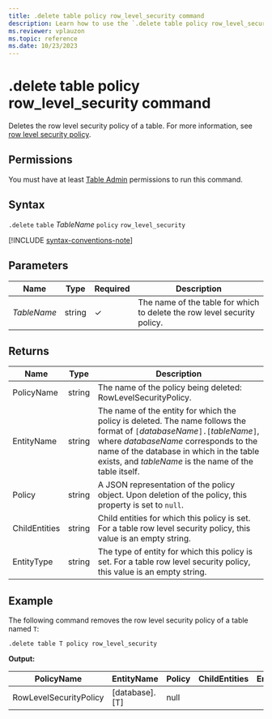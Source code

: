 ```yaml
---
title: .delete table policy row_level_security command
description: Learn how to use the `.delete table policy row_level_security` command to delete the row level security of a table
ms.reviewer: vplauzon
ms.topic: reference
ms.date: 10/23/2023
---
```

# .delete table policy row_level_security command

Deletes the row level security policy of a table. For more information, see [row level security policy](rowlevelsecuritypolicy.md).

## Permissions

You must have at least [Table Admin](access-control/role-based-access-control.md) permissions to run this command.

## Syntax

`.delete` `table` *TableName* `policy` `row_level_security`

[!INCLUDE [syntax-conventions-note](../../includes/syntax-conventions-note.md)]

## Parameters

| Name        | Type   | Required | Description        |
|-------------|--------|----------|--------------------|
| *TableName* | string | &check;  | The name of the table for which to delete the row level security policy. |

## Returns

| Name          | Type   | Description
|---------------|--------|------------------------------------------------------------------------------------------------------------------------------------------------------------------------------------------------------------------------------------------------------------------------------|
| PolicyName    | string | The name of the policy being deleted: RowLevelSecurityPolicy.
| EntityName    | string | The name of the entity for which the policy is deleted. The name follows the format of `[`*databaseName*`].[`*tableName*`]`, where *databaseName* corresponds to the name of the database in which in the table exists, and *tableName* is the name of the table itself.
| Policy        | string | A JSON representation of the policy object. Upon deletion of the policy, this property is set to `null`.
| ChildEntities | string | Child entities for which this policy is set. For a table row level security policy, this value is an empty string.                                                                                                                                                                     |
| EntityType    | string | The type of entity for which this policy is set. For a table row level security policy, this value is an empty string.                                                                                                                                                                     |

## Example

The following command removes the row level security policy of a table named `T`:

```kusto
.delete table T policy row_level_security
```

**Output:**

| PolicyName       | EntityName     | Policy                                                           | ChildEntities | EntityType |
|------------------|----------------|------------------------------------------------------------------|---------------|------------|
| RowLevelSecurityPolicy | [database].[T] | null                                                             |               |            |
